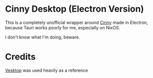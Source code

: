 # Cinny Desktop (Electron Version)

This is a completely unofficial wrapper around [Cinny](https://github.com/cinnyapp/cinny) made in Electron,
because Tauri works poorly for me, especially on NixOS.

I don't know what I'm doing, beware.

# Credits

[Vesktop](https://github.com/Vencord/Vesktop) was used heavily as a reference